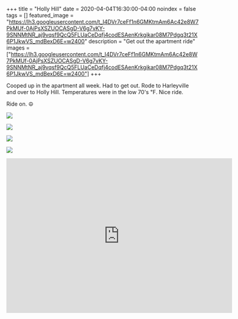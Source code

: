+++
title =  "Holly Hill"
date = 2020-04-04T16:30:00-04:00
noindex = false
tags = []
featured_image = "https://lh3.googleusercontent.com/t_I4DVr7ceFf1n6GMKtmAm6Ac42e8W7PkMUf-0AjPsXSZUOCASgD-V6g7vKY-9SNNMtNR_aj9vqsf9QcQ5FLUaCeDqfj4codESAenKrkgikar08M7Pdgq3t21X6P1JkwVS_mdBexD6E=w2400"
description = "Get out the apartment ride"
images = ["https://lh3.googleusercontent.com/t_I4DVr7ceFf1n6GMKtmAm6Ac42e8W7PkMUf-0AjPsXSZUOCASgD-V6g7vKY-9SNNMtNR_aj9vqsf9QcQ5FLUaCeDqfj4codESAenKrkgikar08M7Pdgq3t21X6P1JkwVS_mdBexD6E=w2400"]
+++

Cooped up in the apartment all week. Had to get out. Rode to Harleyville and over to Holly Hill. Temperatures were in the low 70's ℉. Nice ride.

Ride on. ☮

<a href='https://lh3.googleusercontent.com/t_I4DVr7ceFf1n6GMKtmAm6Ac42e8W7PkMUf-0AjPsXSZUOCASgD-V6g7vKY-9SNNMtNR_aj9vqsf9QcQ5FLUaCeDqfj4codESAenKrkgikar08M7Pdgq3t21X6P1JkwVS_mdBexD6E=w2400'><img src='https://lh3.googleusercontent.com/t_I4DVr7ceFf1n6GMKtmAm6Ac42e8W7PkMUf-0AjPsXSZUOCASgD-V6g7vKY-9SNNMtNR_aj9vqsf9QcQ5FLUaCeDqfj4codESAenKrkgikar08M7Pdgq3t21X6P1JkwVS_mdBexD6E=w2400'></a>

<a href='https://lh3.googleusercontent.com/HIMsFjcmaEoiLRkTvT2L2dvJzlXeOlTnfZP9fzTK2bpX1gNSPBRHmtBicrQPoZ4WW5CeITQuMcladnsOaHl_uH51A1gvXh41GJiBJ0ogTwma8V72FX69WBzaU1uW5d8YKNtUTfGPIFo=w2400'><img src='https://lh3.googleusercontent.com/HIMsFjcmaEoiLRkTvT2L2dvJzlXeOlTnfZP9fzTK2bpX1gNSPBRHmtBicrQPoZ4WW5CeITQuMcladnsOaHl_uH51A1gvXh41GJiBJ0ogTwma8V72FX69WBzaU1uW5d8YKNtUTfGPIFo=w2400'></a>

<a href='https://lh3.googleusercontent.com/z5k39Z7vCA_CzY_0c4lfaAGKJCAAGgpyuBBUNSxJyOPY1rW3hPjazcA_GJL2H7DTLUjzBwwSPBLtBZ_LiFEFvUwkIFX0q4DpYBpB-XsWm8XNiH5KSJQVA34S2O25os4UGa0k-9NFDrg=w2400'><img src='https://lh3.googleusercontent.com/z5k39Z7vCA_CzY_0c4lfaAGKJCAAGgpyuBBUNSxJyOPY1rW3hPjazcA_GJL2H7DTLUjzBwwSPBLtBZ_LiFEFvUwkIFX0q4DpYBpB-XsWm8XNiH5KSJQVA34S2O25os4UGa0k-9NFDrg=w2400'></a>

<a href='https://lh3.googleusercontent.com/ZmZrGfrrXK0aCHBfKFrGGgvgEWEro2E4aWcabV1KA4xCq6vAq3k5YL4cnp0mxfrp2lvlZFv21H_C_K0zlTmQq9b6OZN9iic_3dZrJOYFNrFSnQVgof1pY4KNML4MJdfKgwNs-O2aIkA=w2400'><img src='https://lh3.googleusercontent.com/ZmZrGfrrXK0aCHBfKFrGGgvgEWEro2E4aWcabV1KA4xCq6vAq3k5YL4cnp0mxfrp2lvlZFv21H_C_K0zlTmQq9b6OZN9iic_3dZrJOYFNrFSnQVgof1pY4KNML4MJdfKgwNs-O2aIkA=w2400'></a>

<iframe height='405' width='590' frameborder='0' allowtransparency='true' scrolling='no' src='https://www.strava.com/activities/3255419198/embed/0935b41ab36cbe2a409ffacc9446086eddf0d683'></iframe>
